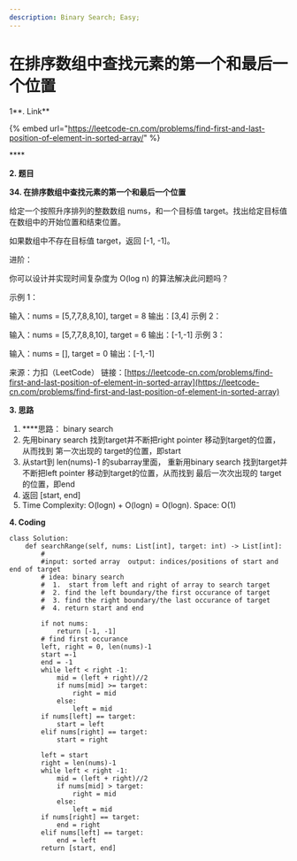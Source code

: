 ```yaml
---
description: Binary Search; Easy;
---
```


# 在排序数组中查找元素的第一个和最后一个位置

1**. Link**

{% embed url="https://leetcode-cn.com/problems/find-first-and-last-position-of-element-in-sorted-array/" %}

\*\*\*\*

**2. 题目**

**34. 在排序数组中查找元素的第一个和最后一个位置**

给定一个按照升序排列的整数数组 nums，和一个目标值 target。找出给定目标值在数组中的开始位置和结束位置。

如果数组中不存在目标值 target，返回 \[-1, -1\]。

进阶：

你可以设计并实现时间复杂度为 O\(log n\) 的算法解决此问题吗？

示例 1：

输入：nums = \[5,7,7,8,8,10\], target = 8 输出：\[3,4\] 示例 2：

输入：nums = \[5,7,7,8,8,10\], target = 6 输出：\[-1,-1\] 示例 3：

输入：nums = \[\], target = 0 输出：\[-1,-1\]

来源：力扣（LeetCode） 链接：[https://leetcode-cn.com/problems/find-first-and-last-position-of-element-in-sorted-array](https://leetcode-cn.com/problems/find-first-and-last-position-of-element-in-sorted-array) 

**3. 思路**

1.  ****思路： binary search
2.  先用binary search 找到target并不断把right pointer 移动到target的位置，从而找到 第一次出现的 target的位置，即start
3.  从start到 len\(nums\)-1 的subarray里面， 重新用binary search 找到target并不断把left pointer 移动到target的位置，从而找到 最后一次次出现的 target的位置，即end
4. 返回 \[start, end\]
5. Time Complexity: O\(logn\) + O\(logn\) = O\(logn\).  Space: O\(1\)

**4. Coding**

```text
class Solution:
    def searchRange(self, nums: List[int], target: int) -> List[int]:
        #
        #input: sorted array  output: indices/positions of start and end of target
        # idea: binary search
        #  1.  start from left and right of array to search target
        #  2. find the left boundary/the first occurance of target
        #  3. find the right boundary/the last occurance of target
        #  4. return start and end

        if not nums:
            return [-1, -1]
        # find first occurance
        left, right = 0, len(nums)-1
        start =-1
        end = -1
        while left < right -1:
            mid = (left + right)//2
            if nums[mid] >= target:
                right = mid
            else:
                left = mid
        if nums[left] == target:
            start = left
        elif nums[right] == target:
            start = right

        left = start
        right = len(nums)-1
        while left < right -1:
            mid = (left + right)//2
            if nums[mid] > target:
                right = mid
            else:
                left = mid
        if nums[right] == target:
            end = right
        elif nums[left] == target:
            end = left
        return [start, end]


```

